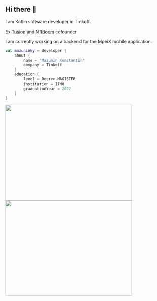 ## Hi there 👋

I am Kotlin software developer in Tinkoff.

Ex [Tusion](https://tusion.xyz/) and [NRBoom](https://nrboom.com/) cofounder

I am currently working on a backend for the MpeiX mobile application.

```kotlin
val mazuninky = developer {
    about {
        name = "Mazunin Konstantin"
        company = Tinkoff
    }
    education {
        level = Degree.MAGISTER
        institution = ITMO
        graduationYear = 2022
    }
}
```

<div>
    <a href="https://github.com/mazuninky"><img height="300" width="400" src="https://github-readme-stats.vercel.app/api?username=mazuninky&show_icons=true&theme=buefy" /></a>
    <a href="https://github.com/mazuninky"><img height="300" width="400" src="https://github-readme-stats.vercel.app/api/top-langs/?username=mazuninky&layout=compact&hide=Jupyter+Notebook,TeX11" /></a>
</div>
